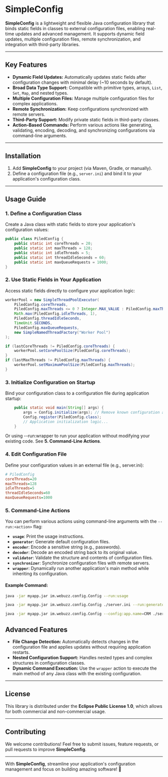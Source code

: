 # SimpleConfig

**SimpleConfig** is a lightweight and flexible Java configuration library that binds static fields in classes to external configuration files, enabling real-time updates and advanced management. It supports dynamic field updates, multiple configuration files, remote synchronization, and integration with third-party libraries.

---

## Key Features

- **Dynamic Field Updates:** Automatically updates static fields after configuration changes with minimal delay (~10 seconds by default).
- **Broad Data Type Support:** Compatible with primitive types, arrays, `List`, `Set`, `Map`, and nested types.
- **Multiple Configuration Files:** Manage multiple configuration files for complex applications.
- **Remote Synchronization:** Keep configurations synchronized with remote servers.
- **Third-Party Support:** Modify private static fields in third-party classes.
- **Action-Based Commands:** Perform various actions like generating, validating, encoding, decoding, and synchronizing configurations via command-line arguments.

---

## Installation

1. Add **SimpleConfig** to your project (via Maven, Gradle, or manually).
2. Define a configuration file (e.g., `server.ini`) and bind it to your application's configuration class.

---

## Usage Guide
### 1. Define a Configuration Class

Create a Java class with static fields to store your application's configuration values:

```java
public class PiledConfig {
    public static int coreThreads = 20;
    public static int maxThreads = 128;
    public static int idleThreads = 5;
    public static int threadIdleSeconds = 60;
    public static int maxQueueRequests = 1000;
}
```

### 2. Use Static Fields in Your Application

Access static fields directly to configure your application logic:

```java
workerPool = new SimpleThreadPoolExecutor(
    PiledConfig.coreThreads,
    PiledConfig.maxThreads <= 0 ? Integer.MAX_VALUE : PiledConfig.maxThreads,
    Math.max(PiledConfig.idleThreads, 1),
    PiledConfig.threadIdleSeconds,
    TimeUnit.SECONDS,
    PiledConfig.maxQueueRequests,
    new SimpleNamedThreadFactory("Worker Pool")
);

if (lastCoreThreads != PiledConfig.coreThreads) {
    workerPool.setCorePoolSize(PiledConfig.coreThreads);
}
if (lastMaxThreads != PiledConfig.maxThreads) {
    workerPool.setMaximumPoolSize(PiledConfig.maxThreads);
}
```

### 3. Initialize Configuration on Startup

Bind your configuration class to a configuration file during application startup:
```java
	public static void main(String[] args) {
		args = Config.initialize(args); // Remove known configuration argument items and return left arguments
		Config.register(PiledConfig.class);
		// Application initialization logic...
	}
```
Or using --run:wrapper to run your application without modifying your existing code. See **5. Command-Line Actions**.

### 4. Edit Configuration File

Define your configuration values in an external file (e.g., server.ini):
```ini
# PiledConfig
coreThreads=20
maxThreads=128
idleThreads=5
threadIdleSeconds=60
maxQueueRequests=1000
```

### 5. Command-Line Actions

You can perform various actions using command-line arguments with the `--run:<action>` flag:

- **`usage`**: Print the usage instructions.
- **`generator`**: Generate default configuration files.
- **`encoder`**: Encode a sensitive string (e.g., passwords).
- **`decoder`**: Decode an encoded string back to its original value.
- **`validator`**: Validate the structure and contents of configuration files.
- **`synchronizer`**: Synchronize configuration files with remote servers.
- **`wrapper`**: Dynamically run another application's main method while inheriting its configuration.

#### Example Command:

```bash
java -jar myapp.jar im.webuzz.config.Config --run:usage

java -jar myapp.jar im.webuzz.config.Config ./server.ini --run:generator

java -jar myapp.jar im.webuzz.config.Config --config:app.name=CRM ./server.ini --run:wrapper com.company.CRMApplication
```

## Advanced Features

- **File Change Detection:** Automatically detects changes in the configuration file and applies updates without requiring application restarts.
- **Nested Configuration Support:** Handles nested types and complex structures in configuration classes.
- **Dynamic Command Execution:** Use the `wrapper` action to execute the main method of any Java class with the existing configuration.

---

## License

This library is distributed under the **Eclipse Public License 1.0**, which allows for both commercial and non-commercial usage.

---

## Contributing

We welcome contributions! Feel free to submit issues, feature requests, or pull requests to improve **SimpleConfig**.

---

With **SimpleConfig**, streamline your application's configuration management and focus on building amazing software! 🚀
